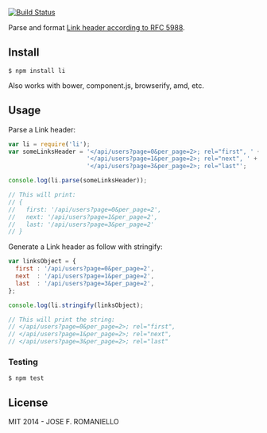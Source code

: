 [![Build Status](https://travis-ci.org/jfromaniello/li.svg?branch=master)](https://travis-ci.org/jfromaniello/li)

Parse and format [Link header according to RFC 5988](http://www.w3.org/Protocols/9707-link-header.html).

## Install

    $ npm install li

Also works with bower, component.js, browserify, amd, etc.

## Usage

Parse a Link header:

~~~javascript
var li = require('li');
var someLinksHeader = '</api/users?page=0&per_page=2>; rel="first", ' +
                      '</api/users?page=1&per_page=2>; rel="next", ' +
                      '</api/users?page=3&per_page=2>; rel="last"';

console.log(li.parse(someLinksHeader));

// This will print:
// {
//   first: '/api/users?page=0&per_page=2',
//   next: '/api/users?page=1&per_page=2',
//   last: '/api/users?page=3&per_page=2'
// }
~~~

Generate a Link header as follow with stringify:

~~~javascript
var linksObject = {
  first : '/api/users?page=0&per_page=2',
  next  : '/api/users?page=1&per_page=2',
  last  : '/api/users?page=3&per_page=2',
};

console.log(li.stringify(linksObject);

// This will print the string:
// </api/users?page=0&per_page=2>; rel="first",
// </api/users?page=1&per_page=2>; rel="next",
// </api/users?page=3&per_page=2>; rel="last"
~~~

### Testing

    $ npm test

## License

MIT 2014 - JOSE F. ROMANIELLO
